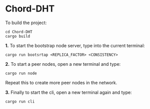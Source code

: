 # Chord-DHT

To build the project:
```
cd Chord-DHT
cargo build
```

**1.** To start the bootstrap node server, type into the current terminal: 
```
cargo run bootsrtap <REPLICA_FACTOR> <CONSISTENCY>
```

**2.** To start a peer nodes, open a new terminal and type:
```
cargo run node
```
Repeat this to create more peer nodes in the network. 

**3.** Finally to start the cli, open a new terminal again and type:
```
cargo run cli
```

